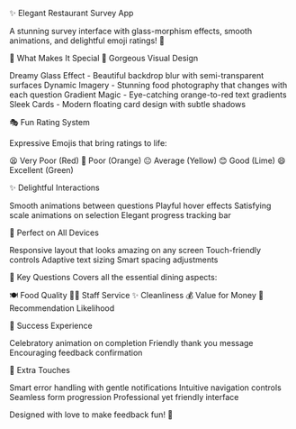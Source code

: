 ✨ Elegant Restaurant Survey App

A stunning survey interface with glass-morphism effects, smooth animations, and delightful emoji ratings! 🌟

🎯 What Makes It Special
🎨 Gorgeous Visual Design

Dreamy Glass Effect - Beautiful backdrop blur with semi-transparent surfaces
Dynamic Imagery - Stunning food photography that changes with each question
Gradient Magic - Eye-catching orange-to-red text gradients
Sleek Cards - Modern floating card design with subtle shadows

🎭 Fun Rating System

Expressive Emojis that bring ratings to life:

😫 Very Poor (Red)
🙁 Poor (Orange)
😐 Average (Yellow)
😊 Good (Lime)
😄 Excellent (Green)



✨ Delightful Interactions

Smooth animations between questions
Playful hover effects
Satisfying scale animations on selection
Elegant progress tracking bar

📱 Perfect on All Devices

Responsive layout that looks amazing on any screen
Touch-friendly controls
Adaptive text sizing
Smart spacing adjustments

🌈 Key Questions
Covers all the essential dining aspects:

🍽️ Food Quality
👨‍🍳 Staff Service
✨ Cleanliness
💰 Value for Money
🌟 Recommendation Likelihood

🎉 Success Experience

Celebratory animation on completion
Friendly thank you message
Encouraging feedback confirmation

🎀 Extra Touches

Smart error handling with gentle notifications
Intuitive navigation controls
Seamless form progression
Professional yet friendly interface


Designed with love to make feedback fun! 💝